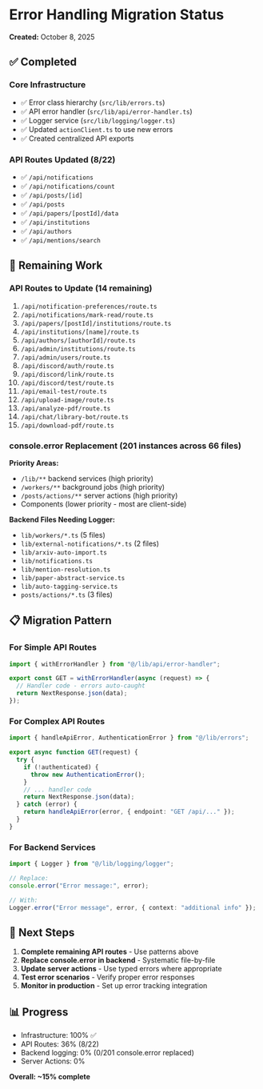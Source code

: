 # Error Handling Migration Status

**Created:** October 8, 2025

## ✅ Completed

### Core Infrastructure
- ✅ Error class hierarchy (`src/lib/errors.ts`)
- ✅ API error handler (`src/lib/api/error-handler.ts`)
- ✅ Logger service (`src/lib/logging/logger.ts`)
- ✅ Updated `actionClient.ts` to use new errors
- ✅ Created centralized API exports

### API Routes Updated (8/22)
- ✅ `/api/notifications` 
- ✅ `/api/notifications/count`
- ✅ `/api/posts/[id]`
- ✅ `/api/posts` 
- ✅ `/api/papers/[postId]/data`
- ✅ `/api/institutions`
- ✅ `/api/authors`
- ✅ `/api/mentions/search`

## 🚧 Remaining Work

### API Routes to Update (14 remaining)
1. `/api/notification-preferences/route.ts`
2. `/api/notifications/mark-read/route.ts`
3. `/api/papers/[postId]/institutions/route.ts`
4. `/api/institutions/[name]/route.ts`
5. `/api/authors/[authorId]/route.ts`
6. `/api/admin/institutions/route.ts`
7. `/api/admin/users/route.ts`
8. `/api/discord/auth/route.ts`
9. `/api/discord/link/route.ts`
10. `/api/discord/test/route.ts`
11. `/api/email-test/route.ts`
12. `/api/upload-image/route.ts`
13. `/api/analyze-pdf/route.ts`
14. `/api/chat/library-bot/route.ts`
15. `/api/download-pdf/route.ts`

### console.error Replacement (201 instances across 66 files)

**Priority Areas:**
- `/lib/**` backend services (high priority)
- `/workers/**` background jobs (high priority)  
- `/posts/actions/**` server actions (high priority)
- Components (lower priority - most are client-side)

**Backend Files Needing Logger:**
- `lib/workers/*.ts` (5 files)
- `lib/external-notifications/*.ts` (2 files)
- `lib/arxiv-auto-import.ts`
- `lib/notifications.ts`
- `lib/mention-resolution.ts`
- `lib/paper-abstract-service.ts`
- `lib/auto-tagging-service.ts`
- `posts/actions/*.ts` (3 files)

## 📋 Migration Pattern

### For Simple API Routes
```typescript
import { withErrorHandler } from "@/lib/api/error-handler";

export const GET = withErrorHandler(async (request) => {
  // Handler code - errors auto-caught
  return NextResponse.json(data);
});
```

### For Complex API Routes  
```typescript
import { handleApiError, AuthenticationError } from "@/lib/errors";

export async function GET(request) {
  try {
    if (!authenticated) {
      throw new AuthenticationError();
    }
    // ... handler code
    return NextResponse.json(data);
  } catch (error) {
    return handleApiError(error, { endpoint: "GET /api/..." });
  }
}
```

### For Backend Services
```typescript
import { Logger } from "@/lib/logging/logger";

// Replace:
console.error("Error message:", error);

// With:
Logger.error("Error message", error, { context: "additional info" });
```

## 🎯 Next Steps

1. **Complete remaining API routes** - Use patterns above
2. **Replace console.error in backend** - Systematic file-by-file  
3. **Update server actions** - Use typed errors where appropriate
4. **Test error scenarios** - Verify proper error responses
5. **Monitor in production** - Set up error tracking integration

## 📊 Progress
- Infrastructure: 100% ✅
- API Routes: 36% (8/22)
- Backend logging: 0% (0/201 console.error replaced)
- Server Actions: 0%

**Overall: ~15% complete**

